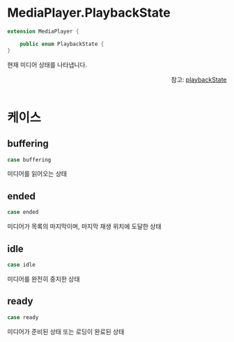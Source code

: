# MediaPlayer.PlaybackState

```swift
extension MediaPlayer {

    public enum PlaybackState {
}
```

현재 미디어 상태를 나타냅니다.
<div align="right">
참고: <a href="../../class/media-player/home.md#playbackstate">playbackState</a>
</div>

<br>

# 케이스

## buffering

```swift
case buffering
```

미디어를 읽어오는 상태

## ended

```swift
case ended
```

미디어가 목록의 마지막이며, 마지막 재생 위치에 도달한 상태

## idle

```swift
case idle
```

미디어를 완전히 중지한 상태

## ready

```swift
case ready
```

미디어가 준비된 상태 또는 로딩이 완료된 상태
